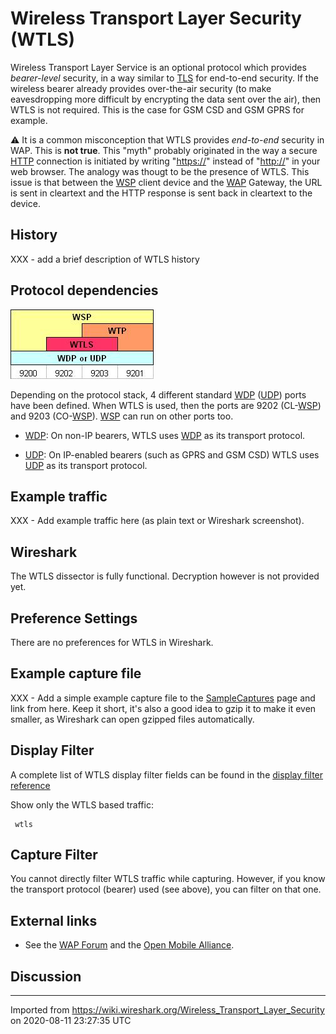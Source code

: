 # Wireless Transport Layer Security (WTLS)

Wireless Transport Layer Service is an optional protocol which provides *bearer-level* security, in a way similar to [TLS](/TLS) for end-to-end security. If the wireless bearer already provides over-the-air security (to make eavesdropping more difficult by encrypting the data sent over the air), then WTLS is not required. This is the case for GSM CSD and GSM GPRS for example.

:warning: It is a common misconception that WTLS provides *end-to-end* security in WAP. This is **not true**. This "myth" probably originated in the way a secure [HTTP](/HTTP) connection is initiated by writing "<https://>" instead of "<http://>" in your web browser. The analogy was thougt to be the presence of WTLS. This issue is that between the [WSP](/WSP) client device and the [WAP](/WAP) Gateway, the URL is sent in cleartext and the HTTP response is sent back in cleartext to the device.

## History

XXX - add a brief description of WTLS history

## Protocol dependencies

![WapProtocolFamily/WAP\_Transport\_Protocol\_Stacks.jpg](uploads/__moin_import__/attachments/WapProtocolFamily/WAP_Transport_Protocol_Stacks.jpg "WapProtocolFamily/WAP_Transport_Protocol_Stacks.jpg")

Depending on the protocol stack, 4 different standard [WDP](/WDP) ([UDP](/UDP)) ports have been defined. When WTLS is used, then the ports are 9202 (CL-[WSP](/WSP)) and 9203 (CO-[WSP](/WSP)). [WSP](/WSP) can run on other ports too.

  - [WDP](/WDP): On non-IP bearers, WTLS uses [WDP](/WDP) as its transport protocol.

  - [UDP](/UDP): On IP-enabled bearers (such as GPRS and GSM CSD) WTLS uses [UDP](/UDP) as its transport protocol.

## Example traffic

XXX - Add example traffic here (as plain text or Wireshark screenshot).

## Wireshark

The WTLS dissector is fully functional. Decryption however is not provided yet.

## Preference Settings

There are no preferences for WTLS in Wireshark.

## Example capture file

XXX - Add a simple example capture file to the [SampleCaptures](/SampleCaptures) page and link from here. Keep it short, it's also a good idea to gzip it to make it even smaller, as Wireshark can open gzipped files automatically.

## Display Filter

A complete list of WTLS display filter fields can be found in the [display filter reference](http://www.wireshark.org/docs/dfref/w/wtls.html)

Show only the WTLS based traffic:

``` 
 wtls 
```

## Capture Filter

You cannot directly filter WTLS traffic while capturing. However, if you know the transport protocol (bearer) used (see above), you can filter on that one.

## External links

  - See the [WAP Forum](http://www.wapforum.org/) and the [Open Mobile Alliance](http://www.openmobilealliance.org).

## Discussion

---

Imported from https://wiki.wireshark.org/Wireless_Transport_Layer_Security on 2020-08-11 23:27:35 UTC
